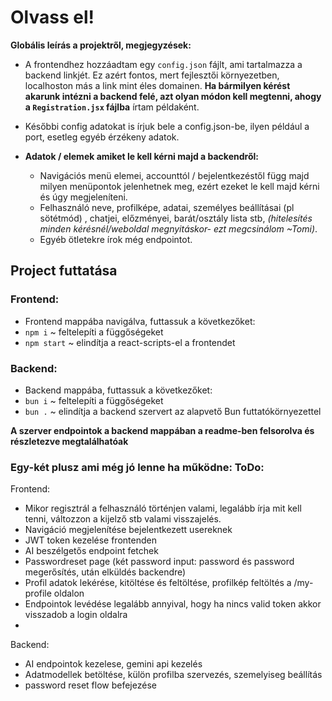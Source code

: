 # Olvass el!
__Globális leírás a projektről, megjegyzések:__

- A frontendhez hozzáadtam egy `config.json` fájlt, ami tartalmazza a backend linkjét. Ez azért fontos, mert fejlesztői környezetben, localhoston más a link mint éles domainen. **Ha bármilyen kérést akarunk intézni a backend felé, azt olyan módon kell megtenni, ahogy a `Registration.jsx` fájlba** írtam példaként. 

- Későbbi config adatokat is írjuk bele a config.json-be, ilyen például a port, esetleg egyéb érzékeny adatok.

- **Adatok / elemek amiket le kell kérni majd a backendről:**
    - Navigációs menü elemei, accounttól / bejelentkezéstől függ majd milyen menüpontok jelenhetnek meg, ezért ezeket le kell majd kérni és úgy megjeleníteni.
    - Felhasználó neve, profilképe, adatai, személyes beállításai (pl sötétmód) , chatjei, előzményei, barát/osztály lista stb, *(hitelesítés minden kérésnél/weboldal megnyitáskor- ezt megcsinálom ~Tomi)*.
    - Egyéb ötletekre írok még endpointot.

## Project futtatása
### Frontend:
- Frontend mappába navigálva, futtassuk a következőket:
- `npm i` ~ feltelepíti a függőségeket
- `npm start` ~ elindítja a react-scripts-el a frontendet

### Backend:
- Backend mappába, futtassuk a következőket:
- `bun i` ~ feltelepíti a függőségeket
- `bun .` ~ elindítja a backend szervert az alapvető Bun futtatókörnyezettel

**A szerver endpointok a backend mappában a readme-ben felsorolva és részletezve megtalálhatóak**


### Egy-két plusz ami még jó lenne ha működne: ToDo:
Frontend:
- Mikor regisztrál a felhasználó történjen valami, legalább írja mit kell tenni, változzon a kijelző stb valami visszajelés.
- Navigáció megjelenítése bejelentkezett usereknek
- JWT token kezelése frontenden
- AI beszélgetős endpoint fetchek
- Passwordreset page (két password input: password és password megerősítés, után elküldés backendre)
- Profil adatok lekérése, kitöltése és feltöltése, profilkép feltöltés a /my-profile oldalon
- Endpointok levédése legalább annyival, hogy ha nincs valid token akkor visszadob a login oldalra
- 

Backend:
- AI endpointok kezelese, gemini api kezelés
- Adatmodellek betöltése, külön profilba szervezés, szemelyiseg beállítás
- password reset flow befejezése
